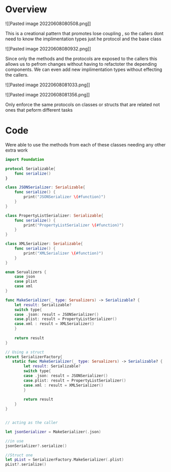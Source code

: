 # Overview


![[Pasted image 20220608080508.png]]

This is a creational pattern that promotes lose coupling , so the callers dont need to know the implimentation types just he protocol and the base class 

![[Pasted image 20220608080932.png]]

Since only the methods and the protocols are exposed to the callers this allows us to pefrom changes without having to refactoter the depending components. We can even add new implimentation types without effecting the callers.

![[Pasted image 20220608081033.png]]

![[Pasted image 20220608081356.png]]

Only enforce the same protocols on classes or structs that are related not ones that peform different tasks 

# Code
Were able to use the methods from each of these classes needing any other extra work
``` Swift
import Foundation

protocol Serializable{
    func serialize()
}

class JSONSerializer: Serializable{
    func serialize() {
        print("JSONSerializer \(#function)")
    }
}

class PropertyListSerializer: Serializable{
    func serialize() {
        print("PropertyListSerializer \(#function)")
    }
}

class XMLSerializer: Serializable{
    func serialize() {
        print("XMLSerializer \(#function)")
    }
}

enum Serualizers {
    case json
    case plist
    case xml
}

func MakeSerializer(_ type: Serualizers) -> Serializable? {
    let result: Serializable?
    switch type{
    case .json: result = JSONSerializer()
    case.plist: result = PropertyListSerializer()
    case.xml : result = XMLSerializer()
    }
    
    return result
}

// Using a struct
struct SerializerFactory{
   static func MakeSerializer(_ type: Serualizers) -> Serializable? {
        let result: Serializable?
        switch type{
        case .json: result = JSONSerializer()
        case.plist: result = PropertyListSerializer()
        case.xml : result = XMLSerializer()
        }
        
        return result
    }
}


// acting as the caller

let jsonSerializer = MakeSerializer(.json)

//in use
jsonSerializer?.serialize()

//Struct one
let pList = SerializerFactory.MakeSerializer(.plist)
pList?.serialize()

```

